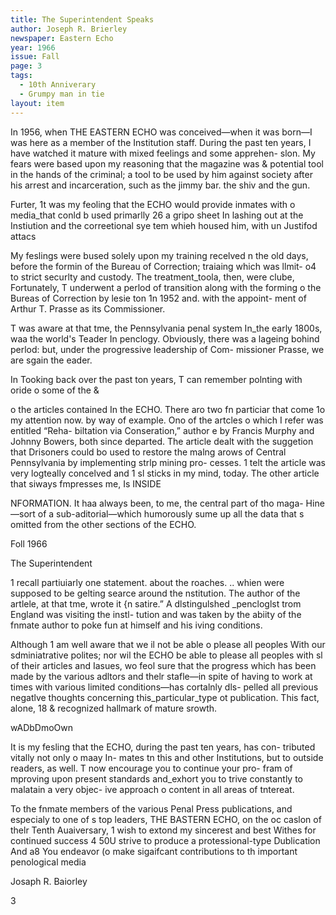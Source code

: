 ```yaml
---
title: The Superintendent Speaks
author: Joseph R. Brierley 
newspaper: Eastern Echo
year: 1966
issue: Fall
page: 3
tags:
  - 10th Anniverary
  - Grumpy man in tie
layout: item
---
```


In 1956, when THE EASTERN
ECHO was conceived—when it was
born—I was here as a member of the
Institution staff. During the past ten
years, I have watched it mature with
mixed feelings and some apprehen-
slon. My fears were based upon my
reasoning that the magazine was &
potential tool in the hands of the
criminal; a tool to be used by him
against society after his arrest and
incarceration, such as the jimmy bar.
the shiv and the gun.

Furter, 1t was my feoling that the
ECHO would provide inmates with o
media_that conld b used primarlly
26 a gripo sheet In lashing out at the
Instiution and the correetional sye
tem whieh housed him, with un
Justifod attacs

My feslings were bused solely upon
my training recelved n the old days,
before the formin of the Bureau of
Correction; traiaing which was llmit-
o4 to strict securlty and custody. The
treatment_toola, then, were clube,
Fortunately, T underwent a perlod of
transition along with the forming o
the Bureas of Correction by lesie
ton 1n 1952 and. with the appoint-
ment of Arthur T. Prasse as its
Commissioner.

T was aware at that tme, the
Pennsylvania penal system In_the
early 1800s, waa the world's Teader
In penclogy. Obviously, there was a
lageing bohind perlod: but, under
the  progressive leadership of Com-
missioner Prasse, we are sgain the
eader.

In Tooking back over the past ton
years, T can remember polnting with
oride o some of the &

o the articles contained In the
ECHO. There aro two fn particiar
that come 1o my attention now. by
way of example. Ono of the artcles
o which I refer was entitled “Reha-
biltation via Conseration,” author
e by Francis Murphy and Johnny
Bowers, both since departed. The
article dealt with the suggetion that
Drisoners could bo used to restore the
malng arows of Central Pennsylvania
by implementing strlp mining pro-
cesses. 1 telt the article was very
logteally concelved and 1 sl sticks
in my mind, today. The other article
that siways fmpresses me, Is INSIDE

NFORMATION. It haa always been,
to me, the central part of tho maga-
Hine—sort of a sub-aditorial—which
humorously sume up all the data that
s omitted from the other sections of
the ECHO.

Foll 1966

The Superintendent

1 recall partiuiarly one statement.
about the roaches. .. whien were
supposed to be gelting searce around
the nstitution. The author of the
artlele, at that tme, wrote it {n
satire.” A dlstingulshed _pencloglst
trom England was visiting the instl-
tution and was taken by the abiity of
the fnmate author to poke fun at
himself and his iving conditions.

Although 1 am well aware that we
il not be able o please all peoples
With our sdminiatrative polites; nor
wil the ECHO be able to please all
peoples with sl of their articles and
Iasues, wo feol sure that the progress
which has been made by the various
adltors and thelr stafle—in spite of
having to work at times with various
limited conditions—has cortalnly dls-
pelled all previous negatlve thoughts
concerning this_particular_type ot
publication. This fact, alone, 18 &
recognized hallmark of mature
srowth.

wADbDmoOwn

It is my fesling that the ECHO,
during the past ten years, has con-
tributed vitally not only o maay In-
mates tn this and other Institutions,
but to outside readers, as well. T now
encourage you to continue your pro-
fram of mproving upon present
standards and_exhort you to trive
constantly to malatain a very objec-
ive approach o content in all areas
of tntereat.

To the fnmate members of the
various Penal Press publications, and
especialy to one of s top leaders,
THE BASTERN ECHO, on the oc
caslon of thelr Tenth Auaiversary, 1
wish to extond my sincerest and best
Withes for continued success 4 50U
strive to produce a protessional-type
Dublication And a8 You endeavor (o
make sigaifcant contributions to th
important penological media

Josaph R. Baiorley

3
